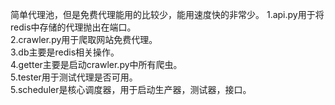 简单代理池，但是免费代理能用的比较少，能用速度快的非常少。
1.api.py用于将redis中存储的代理抛出在端口。\
2.crawler.py用于爬取网站免费代理。\
3.db主要是redis相关操作。\
4.getter主要是启动crawler.py中所有爬虫。\
5.tester用于测试代理是否可用。\
5.scheduler是核心调度器，用于启动生产器，测试器，接口。
